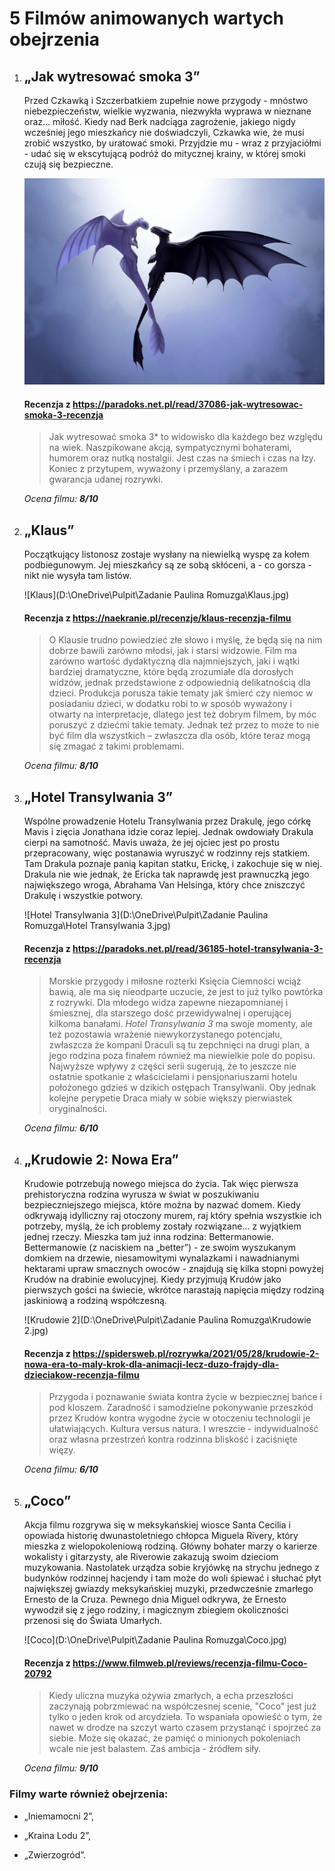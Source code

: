 # 5 Filmów animowanych wartych obejrzenia



1. ## **„Jak wytresować smoka 3”** 

   Przed Czkawką i Szczerbatkiem zupełnie nowe przygody - mnóstwo niebezpieczeństw, wielkie wyzwania, niezwykła wyprawa w nieznane oraz… miłość. Kiedy nad Berk nadciąga zagrożenie, jakiego nigdy wcześniej jego mieszkańcy nie doświadczyli, Czkawka wie, że musi zrobić wszystko, by uratować smoki. Przyjdzie mu - wraz z przyjaciółmi - udać się w ekscytującą podróż do mitycznej krainy, w której smoki czują się bezpieczne.

   ![HowToTrainYourDragon3](Zdjęcia/HowToTrainYourDragon3.jpg)

   

   #### Recenzja z <https://paradoks.net.pl/read/37086-jak-wytresowac-smoka-3-recenzja>

   > Jak wytresować smoka 3* to widowisko dla każdego bez względu na wiek. Naszpikowane akcją, sympatycznymi bohaterami, humorem oraz nutką nostalgii. Jest czas na śmiech i czas na łzy. Koniec z przytupem, wyważony i przemyślany, a zarazem gwarancja udanej rozrywki.  

   *Ocena filmu: **8/10***

2. ## **„Klaus”** 

   Początkujący listonosz zostaje wysłany na niewielką wyspę za kołem podbiegunowym. Jej mieszkańcy są ze sobą skłóceni, a - co gorsza - nikt nie wysyła tam listów.

   ![Klaus](D:\OneDrive\Pulpit\Zadanie Paulina Romuzga\Klaus.jpg)

   

   #### Recenzja z <https://naekranie.pl/recenzje/klaus-recenzja-filmu>

   > O Klausie trudno powiedzieć złe słowo i myślę, że będą się na nim dobrze bawili zarówno młodsi, jak i starsi widzowie. Film ma zarówno wartość dydaktyczną dla najmniejszych, jaki i wątki bardziej dramatyczne, które będą zrozumiałe dla dorosłych widzów, jednak przedstawione z odpowiednią delikatnością dla dzieci. Produkcja porusza takie tematy jak śmierć czy niemoc w posiadaniu dzieci, w dodatku robi to w sposób wyważony i otwarty na interpretacje, dlatego jest też dobrym filmem, by móc poruszyć z dziećmi takie tematy. Jednak też przez to może to nie być film dla wszystkich – zwłaszcza dla osób, które teraz mogą się zmagać z takimi problemami.

   *Ocena filmu: **8/10***

   

3. ## **„Hotel Transylwania 3”** 

   Wspólne prowadzenie Hotelu Transylwania przez Drakulę, jego córkę Mavis i zięcia Jonathana idzie coraz lepiej. Jednak owdowiały Drakula cierpi na samotność. Mavis uważa, że jej ojciec jest po prostu przepracowany, więc postanawia wyruszyć w rodzinny rejs statkiem. Tam Drakula poznaje panią kapitan statku, Erickę, i zakochuje się w niej. Drakula nie wie jednak, że Ericka tak naprawdę jest prawnuczką jego największego wroga, Abrahama Van Helsinga, który chce zniszczyć Drakulę i wszystkie potwory.

   ![Hotel Transylwania 3](D:\OneDrive\Pulpit\Zadanie Paulina Romuzga\Hotel Transylwania 3.jpg)

   

   #### Recenzja z <https://paradoks.net.pl/read/36185-hotel-transylwania-3-recenzja>

   > Morskie przygody i miłosne rozterki Księcia Ciemności wciąż bawią, ale ma się nieodparte uczucie, że jest to już tylko powtórka z rozrywki. Dla młodego widza zapewne niezapomnianej i śmiesznej, dla starszego dość przewidywalnej i operującej kilkoma banałami. *Hotel Transylwania 3* ma swoje momenty, ale też pozostawia wrażenie niewykorzystanego potencjału, zwłaszcza że kompani Draculi są tu zepchnięci na drugi plan, a jego rodzina poza finałem również ma niewielkie pole do popisu. Najwyższe wpływy z części serii sugerują, że to jeszcze nie ostatnie spotkanie z właścicielami i pensjonariuszami hotelu położonego gdzieś w dzikich ostępach Transylwanii. Oby jednak kolejne perypetie Draca miały w sobie  większy pierwiastek oryginalności.  

   *Ocena filmu: **6/10***

4. ## **„Krudowie 2: Nowa Era”** 

   Krudowie potrzebują nowego miejsca do życia. Tak więc pierwsza prehistoryczna rodzina wyrusza w świat w poszukiwaniu bezpieczniejszego miejsca, które można by nazwać domem. Kiedy odkrywają idylliczny raj otoczony murem, raj który spełnia wszystkie ich potrzeby, myślą, że ich problemy zostały rozwiązane… z wyjątkiem jednej rzeczy. Mieszka tam już inna rodzina: Bettermanowie. Bettermanowie (z naciskiem na „better”) - ze swoim wyszukanym domkiem na drzewie, niesamowitymi wynalazkami i nawadnianymi hektarami upraw smacznych owoców - znajdują się kilka stopni powyżej Krudów na drabinie ewolucyjnej. Kiedy przyjmują Krudów jako pierwszych gości na świecie, wkrótce narastają napięcia między rodziną jaskiniową a rodziną współczesną.

   ![Krudowie 2](D:\OneDrive\Pulpit\Zadanie Paulina Romuzga\Krudowie 2.jpg)

   

   #### Recenzja z <https://spidersweb.pl/rozrywka/2021/05/28/krudowie-2-nowa-era-to-maly-krok-dla-animacji-lecz-duzo-frajdy-dla-dzieciakow-recenzja-filmu>

   > Przygoda i poznawanie świata kontra życie w bezpiecznej bańce i pod kloszem. Zaradność i samodzielne pokonywanie przeszkód przez Krudów kontra wygodne życie w otoczeniu technologii je ułatwiających. Kultura versus natura. I wreszcie - indywidualność oraz własna przestrzeń kontra rodzinna bliskość i zaciśnięte więzy.

   *Ocena filmu: **6/10***

5. ## **„Coco”** 

   Akcja filmu rozgrywa się w meksykańskiej wiosce Santa Cecilia i opowiada historię dwunastoletniego chłopca Miguela Rivery, który mieszka z wielopokoleniową rodziną. Główny bohater marzy o karierze wokalisty i gitarzysty, ale Riverowie zakazują swoim dzieciom muzykowania. Nastolatek urządza sobie kryjówkę na strychu jednego z budynków rodzinnej hacjendy i tam może do woli śpiewać i słuchać płyt największej gwiazdy meksykańskiej muzyki, przedwcześnie zmarłego Ernesto de la Cruza. Pewnego dnia Miguel odkrywa, że Ernesto wywodził się z jego rodziny, i magicznym zbiegiem okoliczności przenosi się do Świata Umarłych.

   ![Coco](D:\OneDrive\Pulpit\Zadanie Paulina Romuzga\Coco.jpg)

   

   #### Recenzja z <https://www.filmweb.pl/reviews/recenzja-filmu-Coco-20792>

   > Kiedy uliczna muzyka ożywia zmarłych, a echa przeszłości zaczynają pobrzmiewać na współczesnej scenie, "Coco" jest już tylko o jeden krok od arcydzieła. To wspaniała opowieść o tym, że nawet w drodze na szczyt warto czasem przystanąć i spojrzeć za siebie. Może się okazać, że pamięć o minionych pokoleniach wcale nie jest balastem. Zaś ambicja - źródłem siły.

   *Ocena filmu: **9/10***

### Filmy warte również obejrzenia:

* „Iniemamocni 2”,

* „Kraina Lodu 2”,

* „Zwierzogród”.

  
